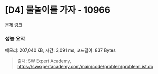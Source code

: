 # [D4] 물놀이를 가자 - 10966 

[문제 링크](https://swexpertacademy.com/main/code/problem/problemDetail.do?contestProbId=AXWXMZta-PsDFAST) 

### 성능 요약

메모리: 207,040 KB, 시간: 3,091 ms, 코드길이: 837 Bytes



> 출처: SW Expert Academy, https://swexpertacademy.com/main/code/problem/problemList.do